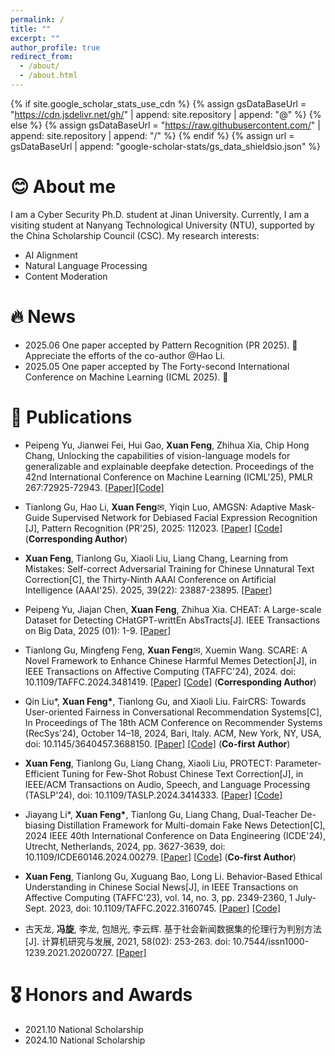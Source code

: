 ```yaml
---
permalink: /
title: ""
excerpt: ""
author_profile: true
redirect_from: 
  - /about/
  - /about.html
---
```


{% if site.google_scholar_stats_use_cdn %}
{% assign gsDataBaseUrl = "https://cdn.jsdelivr.net/gh/" | append: site.repository | append: "@" %}
{% else %}
{% assign gsDataBaseUrl = "https://raw.githubusercontent.com/" | append: site.repository | append: "/" %}
{% endif %}
{% assign url = gsDataBaseUrl | append: "google-scholar-stats/gs_data_shieldsio.json" %}

<span class='anchor' id='about-me'></span>


# 😊 About me
I am a Cyber Security Ph.D. student at Jinan University. Currently, I am a visiting student at Nanyang Technological University (NTU), supported by the ​China Scholarship Council (CSC)​. My research interests: 
- AI Alignment
- Natural Language Processing
- Content Moderation

# 🔥 News
- 2025.06 One paper accepted by Pattern Recognition (PR 2025).  🎉  Appreciate the efforts of the co-author @Hao Li.
- 2025.05 One paper accepted by The Forty-second International Conference on Machine Learning (ICML 2025).  🎉


# 📝 Publications
- Peipeng Yu, Jianwei Fei, Hui Gao, **Xuan Feng**, Zhihua Xia, Chip Hong Chang, Unlocking the capabilities of vision-language models for generalizable and explainable deepfake detection. Proceedings of the 42nd International Conference on Machine Learning (ICML'25), PMLR 267:72925-72943. [[Paper](https://openreview.net/pdf?id=vDB2oX3Wl3)][[Code]](https://github.com/botianzhe/LVLM-DFD)

- Tianlong Gu, Hao Li, **Xuan Feng**✉, Yiqin Luo, AMGSN: Adaptive Mask-Guide Supervised Network for Debiased Facial Expression Recognition [J], Pattern Recognition (PR'25), 2025: 112023. [[Paper]](https://doi.org/10.1016/j.patcog.2025.112023) [[Code]](https://github.com/fenffef/AMGSN/tree/main) (**Corresponding Author**)

- **Xuan Feng**, Tianlong Gu, Xiaoli Liu, Liang Chang, Learning from Mistakes: Self-correct Adversarial Training for Chinese Unnatural Text Correction[C], the Thirty-Ninth AAAI Conference on Artificial Intelligence (AAAI'25). 2025, 39(22): 23887-23895. [[Paper]](https://arxiv.org/abs/2412.17279)

- Peipeng Yu, Jiajan Chen, **Xuan Feng**, Zhihua Xia. CHEAT: A Large-scale Dataset for Detecting CHatGPT-writtEn AbsTracts[J]. IEEE Transactions on Big Data, 2025 (01): 1-9. [[Paper]](https://ieeexplore.ieee.org/abstract/document/10858415)

- Tianlong Gu, Mingfeng Feng, **Xuan Feng**✉,  Xuemin Wang. SCARE: A Novel Framework to Enhance Chinese Harmful Memes Detection[J], in IEEE Transactions on Affective Computing (TAFFC'24), 2024. doi: 10.1109/TAFFC.2024.3481419. [[Paper]](https://ieeexplore.ieee.org/document/10720078) [[Code]](https://github.com/fengmingfeng/SCARE) (**Corresponding Author**)

- Qin Liu*, **Xuan Feng\***, Tianlong Gu, and Xiaoli Liu. FairCRS: Towards User-oriented Fairness in Conversational Recommendation Systems[C], In Proceedings of The 18th ACM Conference on Recommender Systems (RecSys'24), October 14–18, 2024, Bari, Italy. ACM, New York, NY, USA,  doi: 10.1145/3640457.3688150. [[Paper]](https://dl.acm.org/doi/10.1145/3640457.3688150) [[Code]](https://github.com/LQlq123/FairCRS) (**Co-first Author**)

- **Xuan Feng**, Tianlong Gu, Liang Chang, Xiaoli Liu, PROTECT: Parameter-Efficient Tuning for Few-Shot Robust Chinese Text Correction[J], in IEEE/ACM Transactions on Audio, Speech, and Language Processing (TASLP'24), doi: 10.1109/TASLP.2024.3414333.  [[Paper]](https://ieeexplore.ieee.org/document/10557151)  [[Code]](https://github.com/fenffef/PROTECT)

- Jiayang Li\*, **Xuan Feng\***, Tianlong Gu, Liang Chang, Dual-Teacher De-biasing Distillation Framework for Multi-domain Fake News Detection[C], 2024 IEEE 40th International Conference on Data Engineering (ICDE'24), Utrecht, Netherlands, 2024, pp. 3627-3639, doi: 10.1109/ICDE60146.2024.00279. [[Paper](https://ieeexplore.ieee.org/abstract/document/10598140)] [[Code](https://github.com/ningljy/DTDBD)] (**Co-first Author**)

- **Xuan Feng**, Tianlong Gu, Xuguang Bao, Long Li. Behavior-Based Ethical Understanding in Chinese Social News[J], in IEEE Transactions on Affective Computing (TAFFC'23), vol. 14, no. 3, pp. 2349-2360, 1 July-Sept. 2023, doi: 10.1109/TAFFC.2022.3160745. [[Paper]](https://ieeexplore.ieee.org/document/9739920) [[Code]](https://github.com/fenffef/BEU-BERT-master)

- 古天龙, **冯旋**, 李龙, 包旭光, 李云辉. 基于社会新闻数据集的伦理行为判别方法[J]. 计算机研究与发展, 2021, 58(02): 253-263. doi: 10.7544/issn1000-1239.2021.20200727. [[Paper]](https://crad.ict.ac.cn/CN/10.7544/issn1000-1239.2021.20200727)

# 🎖 Honors and Awards
- 2021.10 National Scholarship
- 2024.10 National Scholarship
